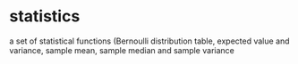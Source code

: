 # statistics
a set of statistical functions (Bernoulli distribution table, expected value and variance, sample mean, sample median and sample variance
